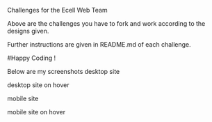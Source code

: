 Challenges for the Ecell Web Team

Above are the challenges you have to fork and work according to the designs given.

Further instructions are given in README.md of each challenge.

#Happy Coding !

Below are my screenshots
desktop site
 

desktop site on hover
 

mobile site
 

mobile site on hover
 




